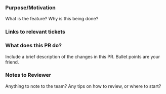 ### Purpose/Motivation
What is the feature? Why is this being done?

### Links to relevant tickets

### What does this PR do?
Include a brief description of the changes in this PR. Bullet points are your friend.

### Notes to Reviewer
Anything to note to the team? Any tips on how to review, or where to start?
